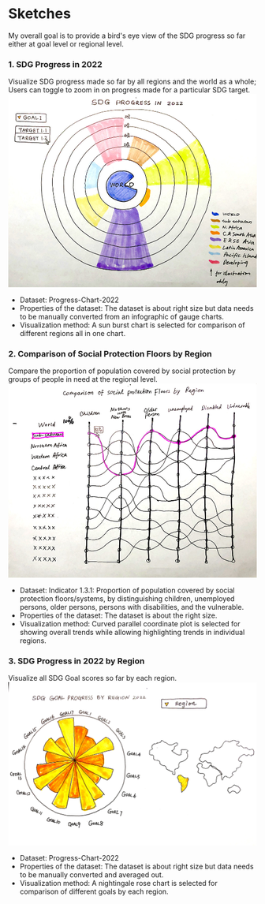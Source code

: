 # Sketches
My overall goal is to provide a bird's eye view of the SDG progress so far either at goal level or regional level.   

### 1. SDG Progress in 2022

Visualize SDG progress made so far by all regions and the world as a whole; Users can toggle to zoom in on progress made for a particular SDG target.
<img src="./week03_sketches/Sketch1.JPG" width="800" alt="Sketch1">
- Dataset: Progress-Chart-2022
- Properties of the dataset: The dataset is about right size but data needs to be manually converted from an infographic of gauge charts.
- Visualization method: A sun burst chart is selected for comparison of different regions all in one chart. 

### 2. Comparison of Social Protection Floors by Region

Compare the proportion of population covered by social protection by groups of people in need at the regional level. 
<img src="./week03_sketches/Sketch2.JPG" width="800" alt="Sketch2">
- Dataset: Indicator 1.3.1: Proportion of population covered by social protection floors/systems, by distinguishing children, unemployed persons, older persons, persons with disabilities, and the vulnerable.
- Properties of the dataset: The dataset is about the right size.
- Visualization method: Curved parallel coordinate plot is selected for showing overall trends while allowing highlighting trends in individual regions. 

### 3. SDG Progress in 2022 by Region

Visualize all SDG Goal scores so far by each region.
<img src="./week03_sketches/Sketch3.JPG" width="800" alt="Sketch3">
- Dataset: Progress-Chart-2022
- Properties of the dataset: The dataset is about right size but data needs to be manually converted and averaged out.
- Visualization method: A nightingale rose chart is selected for comparison of different goals by each region.  

